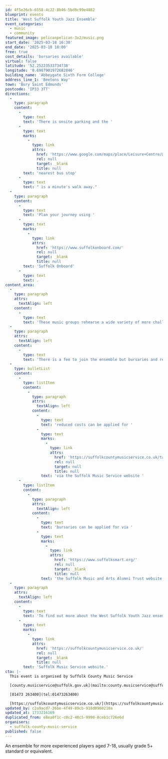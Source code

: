 ```yaml
---
id: 4f5e26cb-6558-4c22-8b46-5bd9c99e4882
blueprint: events
title: 'West Suffolk Youth Jazz Ensemble'
event_categories:
  - music
  - community
featured_image: pelicanpelican-3x2/music.png
start_date: '2025-03-18 16:30'
end_date: '2025-03-18 18:00'
free: true
cost_details: 'bursaries available'
virtual: false
latitude: '52.25223533734738'
longitude: '0.6987901972682846'
building_name: 'Abbeygate Sixth Form College'
address_line_1: 'Beetons Way'
town: 'Bury Saint Edmunds'
postcode: 'IP33 3TT'
directions:
  -
    type: paragraph
    content:
      -
        type: text
        text: 'There is onsite parking and the '
      -
        type: text
        marks:
          -
            type: link
            attrs:
              href: 'https://www.google.com/maps/place/Leisure+Centre/@52.2520843,0.6962153,17z/data=!4m14!1m7!3m6!1s0x47d84c3f2cda8237:0x556f174a1966ab5c!2sAbbeygate+Sixth+Form+College!8m2!3d52.2520843!4d0.6987902!16s%2Fg%2F11hyxn98ft!3m5!1s0x47d84c3e03227d5b:0x86fe1b1287011b5e!8m2!3d52.252716!4d0.698149!16s%2Fg%2F1q67b42j_?entry=ttu&g_ep=EgoyMDI0MTEyNC4xIKXMDSoASAFQAw%3D%3D'
              rel: null
              target: _blank
              title: null
        text: 'nearest bus stop'
      -
        type: text
        text: " is a minute's walk away."
  -
    type: paragraph
    content:
      -
        type: text
        text: 'Plan your journey using '
      -
        type: text
        marks:
          -
            type: link
            attrs:
              href: 'https://www.suffolkonboard.com/'
              rel: null
              target: _blank
              title: null
        text: 'Suffolk Onboard'
      -
        type: text
        text: .
content_area:
  -
    type: paragraph
    attrs:
      textAlign: left
    content:
      -
        type: text
        text: 'These music groups rehearse a wide variety of more challenging repertoire, working towards several concerts and performances throughout the year.'
  -
    type: paragraph
    attrs:
      textAlign: left
    content:
      -
        type: text
        text: 'There is a fee to join the ensemble but bursaries and reduced costs are available, including for people who are in receipt of free school meals and looked after children -'
  -
    type: bulletList
    content:
      -
        type: listItem
        content:
          -
            type: paragraph
            attrs:
              textAlign: left
            content:
              -
                type: text
                text: 'reduced costs can be applied for '
              -
                type: text
                marks:
                  -
                    type: link
                    attrs:
                      href: 'https://suffolkcountymusicservice.co.uk/take-part/remissions-information/'
                      rel: null
                      target: null
                      title: null
                text: 'via the Suffolk Music Service website '
      -
        type: listItem
        content:
          -
            type: paragraph
            attrs:
              textAlign: left
            content:
              -
                type: text
                text: 'bursaries can be applied for via '
              -
                type: text
                marks:
                  -
                    type: link
                    attrs:
                      href: 'https://www.suffolksmart.org/'
                      rel: null
                      target: _blank
                      title: null
                text: 'the Suffolk Music and Arts Alumni Trust website'
  -
    type: paragraph
    attrs:
      textAlign: left
    content:
      -
        type: text
        text: 'To find out more about the West Suffolk Youth Jazz ensemble or find an ensemble near you, please visit the '
      -
        type: text
        marks:
          -
            type: link
            attrs:
              href: 'https://suffolkcountymusicservice.co.uk/'
              rel: null
              target: _blank
              title: null
        text: 'Suffolk Music Service website.'
cta: |-
  This event is organised by Suffolk County Music Service

  [county.musicservice@suffolk.gov.uk](mailto:county.musicservice@suffolk.gov.uk)

  [01473 263400](tel:01473263400)

  [https://suffolkcountymusicservice.co.uk/](https://suffolkcountymusicservice.co.uk/)
updated_by: c2a9acd7-26be-4f49-89cb-918d0960210a
updated_at: 1733216169
duplicated_from: e8ea0f1c-c0c2-48c5-9990-8ceb1c726e6d
organisers:
  - suffolk-county-music-service
published: false
---
```

An ensemble for more experienced players aged 7-18, usually grade 5+ standard or equivalent.